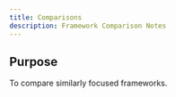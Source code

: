 ```yaml
---
title: Comparisons
description: Framework Comparison Notes
---
```


## Purpose

To compare similarly focused frameworks.

